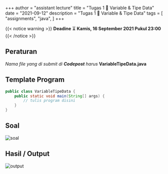 +++
author = "assistant lecture"
title = "Tugas 1 📜 Variable & Tipe Data"
date = "2021-09-12"
description = "Tugas 1 📜 Variable & Tipe Data"
tags = [
    "assignments",
    "java",
]
+++

{{< notice warning >}}
**Deadine** ⏳ **Kamis, 16 September 2021 Pukul 23:00**
{{< /notice >}}

## Peraturan 
*Nama file yang di submit di **Codepost** harus* **VariableTipeData.java**

## Template Program
```java
public class VariableTipeData {
    public static void main(String[] args) {
        // tulis program disini
    }
}
```

## Soal
![soal](/assets/a.png "Soal" )

## Hasil / Output
![output](/assets/b.png "Output" )
